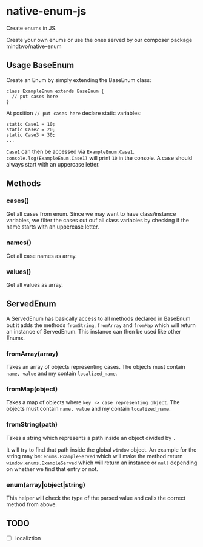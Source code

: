 # native-enum-js

Create enums in JS.

Create your own enums or use the ones served by our composer package mindtwo/native-enum

## Usage BaseEnum

Create an Enum by simply extending the BaseEnum class:

```
class ExampleEnum extends BaseEnum {
  // put cases here
}
```

At position `// put cases here` declare static variables:

```
static Case1 = 10;
static Case2 = 20;
static Case3 = 30;
...
```

`Case1` can then be accessed via `ExampleEnum.Case1`. `console.log(ExampleEnum.Case1)` will print `10` in the console. A case should
always start with an uppercase letter.

## Methods

### cases()

Get all cases from enum. Since we may want to have class/instance variables, we filter the cases out ouf all class variables by checking if the name
starts with an uppercase letter. 

### names()

Get all case names as array.

### values()

Get all values as array.

## ServedEnum

A ServedEnum has basically access to all methods declared in BaseEnum but it adds the methods `fromString`, `fromArray` and `fromMap` which will return
an instance of ServedEnum. This instance can then be used like other Enums.

### fromArray(array)

Takes an array of objects representing cases. The objects must contain `name, value` and my contain `localized_name`.

### fromMap(object)

Takes a map of objects where `key -> case representing object`. The objects must contain `name, value` and my contain `localized_name`.

### fromString(path)

Takes a string which represents a path inside an object divided by `.`

It will try to find that path inside the global `window` object. An example for the string may be: `enums.ExampleServed` which will
make the method return `window.enums.ExampleServed` which will return an instance or `null` depending on whether we find that entry or not.

### enum(array|object|string)

This helper will check the type of the parsed value and calls the correct method from above.

## TODO

- [ ] localiztion
